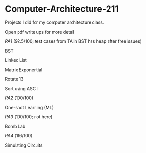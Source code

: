 # Computer-Architecture-211
Projects I did for my computer architecture class. 

Open pdf write ups for more detail

*PA1* (92.5/100; test cases from TA in BST has heap after free issues)

BST 

Linked List

Matrix Exponential

Rotate 13

Sort using ASCII


*PA2* (100/100)

One-shot Learning (ML)


*PA3* (100/100; not here)

Bomb Lab

*PA4* (116/100)

Simulating Circuits
